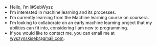 - Hello, I’m @SebWysz
- I’m interested in machine learning and its processes.
- I’m currently learning from the Machine learning course on coursera.
- I’m looking to collaborate on an early machine learning project that my abilities can fit into, considering I am new to programming.
- If you would like to contact me, you can email me at wyszynskiseb@gmail.com.

<!---
SebWysz/SebWysz is a ✨ special ✨ repository because its `README.md` (this file) appears on your GitHub profile.
You can click the Preview link to take a look at your changes.
--->
